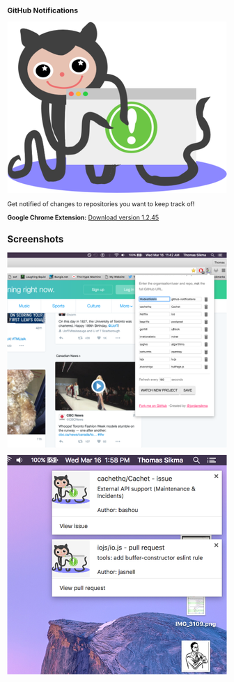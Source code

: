 ### GitHub Notifications  
![](/images/gnlogo.png)

Get notified of changes to repositories you want to keep track of!

**Google Chrome Extension:** [Download version 1.2.45](https://chrome.google.com/webstore/detail/github-notifications/lahlghihdacfigfokfmhbebnphanbfdg)

## Screenshots

![](/images/screenshot_2.png)

![](/images/screenshot_3.png)